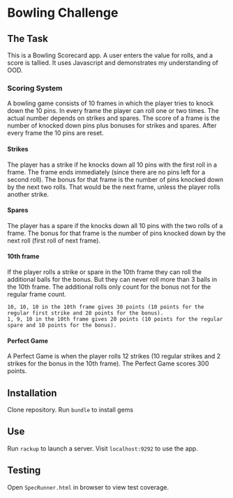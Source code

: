 
Bowling Challenge
=================

## The Task

This is a Bowling Scorecard app. A user enters the value for rolls, and a score is tallied. It uses Javascript and demonstrates my understanding of OOD.

### Scoring System

A bowling game consists of 10 frames in which the player tries to knock down the 10 pins. In every frame the player can roll one or two times. The actual number depends on strikes and spares. The score of a frame is the number of knocked down pins plus bonuses for strikes and spares. After every frame the 10 pins are reset.

#### Strikes

The player has a strike if he knocks down all 10 pins with the first roll in a frame. The frame ends immediately (since there are no pins left for a second roll). The bonus for that frame is the number of pins knocked down by the next two rolls. That would be the next frame, unless the player rolls another strike.

#### Spares

The player has a spare if the knocks down all 10 pins with the two rolls of a frame. The bonus for that frame is the number of pins knocked down by the next roll (first roll of next frame).

#### 10th frame

If the player rolls a strike or spare in the 10th frame they can roll the additional balls for the bonus. But they can never roll more than 3 balls in the 10th frame. The additional rolls only count for the bonus not for the regular frame count.

    10, 10, 10 in the 10th frame gives 30 points (10 points for the regular first strike and 20 points for the bonus).
    1, 9, 10 in the 10th frame gives 20 points (10 points for the regular spare and 10 points for the bonus).


#### Perfect Game

A Perfect Game is when the player rolls 12 strikes (10 regular strikes and 2 strikes for the bonus in the 10th frame). The Perfect Game scores 300 points.

## Installation
Clone repository.
Run `bundle` to install gems

## Use
Run `rackup` to launch a server.
Visit `localhost:9292` to use the app.

## Testing
Open `SpecRunner.html` in browser to view test coverage.
